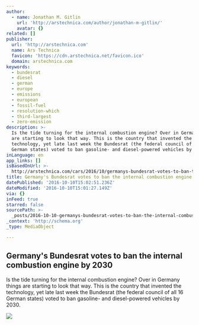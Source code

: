 ```yaml
---
author:
  - name: Jonathan M. Gitlin
    url: 'http://arstechnica.com/author/jonathan-m-gitlin/'
    avatar: {}
related: []
publisher:
  url: 'http://arstechnica.com'
  name: Ars Technica
  favicon: 'https://cdn.arstechnica.net/favicon.ico'
  domain: arstechnica.com
keywords:
  - bundesrat
  - diesel
  - german
  - europe
  - emissions
  - european
  - fossil-fuel
  - resolution-which
  - third-largest
  - zero-emission
description: >-
  Is the tide turning for the internal combustion engine? Over in Germany things
  are starting to look that way. This is the country that invented the
  technology, yet late last week the Bundesrat (the federal council of all 16
  German states) voted to ban gasoline- and diesel-powered vehicles by 2030.
inLanguage: en
app_links: []
isBasedOnUrl: >-
  http://arstechnica.com/cars/2016/10/germanys-bundesrat-votes-to-ban-the-internal-combustion-engine-by-2030/
title: Germany's Bundesrat votes to ban the internal combustion engine by 2030
datePublished: '2016-10-10T15:02:51.236Z'
dateModified: '2016-10-10T15:01:27.149Z'
via: {}
inFeed: true
starred: false
sourcePath: >-
  _posts/2016-10-10-germanys-bundesrat-votes-to-ban-the-internal-combustion-eng.md
_context: 'http://schema.org'
_type: MediaObject

---
```

<article style=""><h1>Germany's Bundesrat votes to ban the internal combustion engine by 2030</h1><p>Is the tide turning for the internal combustion engine? Over in Germany things are starting to look that way. This is the country that invented the technology, yet late last week the Bundesrat (the federal council of all 16 German states) voted to ban gasoline- and diesel-powered vehicles by 2030.</p><img src="https://cdn.arstechnica.net/wp-content/uploads/2016/10/8016173618_41f160956b_z-640x380.jpg" /></article>